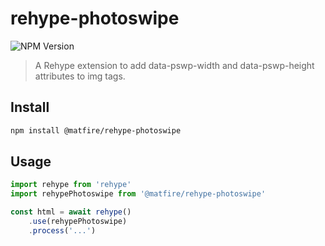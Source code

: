 # rehype-photoswipe

![NPM Version](https://img.shields.io/npm/v/matfire%2Frehype-photoswipe)

> A Rehype extension to add data-pswp-width and data-pswp-height attributes to img tags.

## Install

```bash
npm install @matfire/rehype-photoswipe
```

## Usage

```js
import rehype from 'rehype'
import rehypePhotoswipe from '@matfire/rehype-photoswipe'

const html = await rehype()
    .use(rehypePhotoswipe)
    .process('...')
```